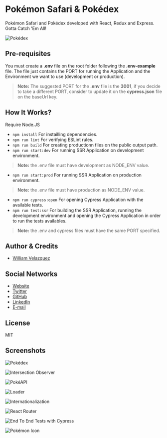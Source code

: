 # Pokémon Safari & Pokédex

Pokémon Safari and Pokédex developed with React, Redux and Express.
Gotta Catch 'Em All!

![Pokédex](./.readme-static/pokedex-readme.jpg)

## Pre-requisites

You must create a **.env** file on the root folder following the **.env-example** file.
The file just contains the PORT for running the Application and the Environment we
want to use (development or production).
> **Note:** The suggested PORT for the **.env** file is the **3001**, if you decide to take a different PORT, consider to update it on the **cypress.json** file on the baseUrl key.

## How It Works?

Require Node.JS

* `npm install` For instailling dependencies.
* `npm run lint` For verifying ESLint rules.
* `npm run build` For creating productionn files on the public output path.
* `npm run start:dev` For running SSR Application on development environment.
> **Note:** the .env file must have development as NODE_ENV value.
* `npm run start:prod` For running SSR Application on production environment.
> **Note:** the .env file must have production as NODE_ENV value.
* `npm run cypress:open` For opening Cypress Application with the available tests.
* `npm run test:ssr` For building the SSR Application, running the development environment and opening the Cypress Application in order to run the tests availables.
> **Note:** the .env and cypress files must have the same PORT specified.

## Author & Credits

- [William Velazquez](https://twitter.com/@WilliamVlazquez)

## Social Networks

- [Website](https://williamvelazquez.com/)
- [Twitter](https://twitter.com/@WilliamVlazquez)
- [GitHub](https://github.com/WilliamVelazquez)
- [LinkedIn](https://www.linkedin.com/in/williamvelazquez/)
- [E-mail](mailto:info@williamvelazquez.com)

## License

MIT

## Screenshots

![Pokédex](./.readme-static/pokedex.png)

![Intersection Observer](./.readme-static/intersection-observer.png)

![PokéAPI](./.readme-static/pokeapi.png)

![Loader](./.readme-static/loader.png)

![Internationalization](./.readme-static/internationalization.png)

![React Router](./.readme-static/router.png)

![End To End Tests with Cypress](./.readme-static/end-to-end-tests.png)

![Pokémon Icon](./.readme-static/icon.png)